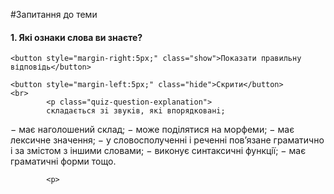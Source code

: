 #Запитання до теми

<div>
    <h4 class="question">1.	Які ознаки слова ви знаєте?</h4>
    
    <button style="margin-right:5px;" class="show">Показати правильну відповідь</button>
    
    <button style="margin-left:5px;" class="hide">Скрити</button>
    <br>
            <p class="quiz-question-explanation">
            складається зi звукiв, якi впорядкованi;
−	має наголошений склад;
−	може подiлятися на морфеми;
−	має лексичне значення;
−	у словосполученнi i реченнi пов’язане граматично i за змiстом з iншими словами;
−	виконує синтаксичнi функцiї;
−	має граматичнi форми тощо.

            <p>
</div>